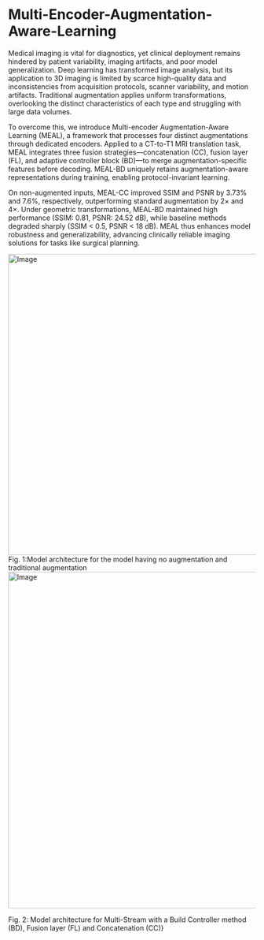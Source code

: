 # Multi-Encoder-Augmentation-Aware-Learning

Medical imaging is vital for diagnostics, yet clinical deployment remains hindered by patient variability, imaging artifacts, and poor model generalization. Deep learning has transformed image analysis, but its application to 3D imaging is limited by scarce high-quality data and inconsistencies from acquisition protocols, scanner variability, and motion artifacts. Traditional augmentation applies uniform transformations, overlooking the distinct characteristics of each type and struggling with large data volumes.

To overcome this, we introduce Multi-encoder Augmentation-Aware Learning (MEAL), a framework that processes four distinct augmentations through dedicated encoders. Applied to a CT-to-T1 MRI translation task, MEAL integrates three fusion strategies—concatenation (CC), fusion layer (FL), and adaptive controller block (BD)—to merge augmentation-specific features before decoding. MEAL-BD uniquely retains augmentation-aware representations during training, enabling protocol-invariant learning.

On non-augmented inputs, MEAL-CC improved SSIM and PSNR by 3.73% and 7.6%, respectively, outperforming standard augmentation by 2× and 4×. Under geometric transformations, MEAL-BD maintained high performance (SSIM: 0.81, PSNR: 24.52 dB), while baseline methods degraded sharply (SSIM < 0.5, PSNR < 18 dB). MEAL thus enhances model robustness and generalizability, advancing clinically reliable imaging solutions for tasks like surgical planning.

<img width="611" alt="Image" src="https://github.com/user-attachments/assets/2ce4b937-3a9d-4157-859f-10e379843efe" />
Fig. 1:Model architecture for the model having no augmentation and traditional augmentation


<img width="683" alt="Image" src="https://github.com/user-attachments/assets/811fc579-a0d0-4ebf-bd2b-e47b48405647" />

Fig. 2: Model architecture for Multi-Stream with a Build Controller method (BD), Fusion layer (FL) and Concatenation (CC)}
